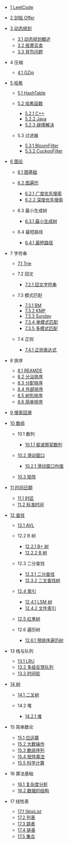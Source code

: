   - [1 LeetCode](/LeetCode/README.md)
    
  - [2 剑指 Offer](/剑指%20Offer/README.md)
    
  - [3 动态规划](/动态规划/README.md)
    - [3.1 动态规划概述](/动态规划/动态规划概述.md)
    - [3.2 股票买卖](/动态规划/股票买卖.md)
    - [3.3 背包问题](/动态规划/背包问题.md)
  - 4 压缩
    - [4.1 GZip](/压缩/GZip.md)
  - [5 哈希](/哈希/README.md)
    - [5.1 HashTable](/哈希/HashTable/README.md)
      
    - [5.2 哈希函数](/哈希/哈希函数/README.md)
      - [5.2.1 C++](/哈希/哈希函数/C++.md)
      - [5.2.2 Java](/哈希/哈希函数/Java.md)
      - [5.2.3 碰撞解决](/哈希/哈希函数/碰撞解决.md)
    - 5.3 过滤器
      - [5.3.1 BloomFilter](/哈希/过滤器/BloomFilter.md)
      - [5.3.2 CuckooFilter](/哈希/过滤器/CuckooFilter.md)
  - [6 图论](/图论/README.md)
    - [6.1 图基础](/图论/图基础/README.md)
      
    - [6.2 图遍历](/图论/图遍历/README.md)
      - [6.2.1 广度优先搜索](/图论/图遍历/广度优先搜索.md)
      - [6.2.2 深度优先搜索](/图论/图遍历/深度优先搜索.md)
    - 6.3 最小生成树
      - [6.3.1 最小生成树](/图论/最小生成树/最小生成树.md)
    - 6.4 最短路径
      - [6.4.1 最短路径](/图论/最短路径/最短路径.md)
  - 7 字符串
    - [7.1 Trie](/字符串/Trie/README.md)
      
    - 7.2 回文
      - [7.2.1 回文字符串](/字符串/回文/回文字符串.md)
    - 7.3 模式匹配
      - [7.3.1 BM](/字符串/模式匹配/BM.md)
      - [7.3.2 KMP](/字符串/模式匹配/KMP.md)
      - [7.3.3 Sunday](/字符串/模式匹配/Sunday.md)
      - [7.3.4 单模式匹配](/字符串/模式匹配/单模式匹配.md)
      - [7.3.5 多模式匹配](/字符串/模式匹配/多模式匹配.md)
    - 7.4 正则
      - [7.4.1 正则表达式](/字符串/正则/正则表达式.md)
  - 8 排序
    - [8.1 REAMDE](/排序/REAMDE.md)
    - [8.2 分治排序](/排序/分治排序.md)
    - [8.3 分配排序](/排序/分配排序.md)
    - [8.4 外部排序](/排序/外部排序.md)
    - [8.5 树形排序](/排序/树形排序.md)
    - [8.6 简单排序](/排序/简单排序.md)
  - [9 搜索回溯](/搜索回溯/README.md)
    
  - [10 数组](/数组/README.md)
    - 10.1 数列
      - [10.1.1 斐波那契数列](/数组/数列/斐波那契数列.md)
    - [10.2 滑动窗口](/数组/滑动窗口/README.md)
      - [10.2.1 滑动窗口均值](/数组/滑动窗口/滑动窗口均值/README.md)
        
    - [10.3 矩阵](/数组/矩阵/README.md)
      
  - [11 时间日期](/时间日期/README.md)
    - [11.1 时区](/时间日期/时区.md)
    - [11.2 标准时间](/时间日期/标准时间.md)
  - [12 查找](/查找/README.md)
    - [12.1 AVL](/查找/AVL/README.md)
      
    - 12.2 B 树
      - [12.2.1 B+ 树](/查找/B%20树/B+%20树.md)
      - [12.2.2 B  树](/查找/B%20树/B-%20树.md)
    - 12.3 二分查找
      - [12.3.1 二分查找](/查找/二分查找/二分查找.md)
      - [12.3.2 二叉查找树](/查找/二分查找/二叉查找树.md)
    - [12.4 索引](/查找/索引/README.md)
      - [12.4.1 LSM 树](/查找/索引/LSM%20树.md)
      - [12.4.2 文件索引](/查找/索引/文件索引.md)
    - [12.5 红黑树](/查找/红黑树/README.md)
      
    - 12.6 遍历树
      - [12.6.1 预排序遍历树](/查找/遍历树/预排序遍历树.md)
  - 13 栈与队列
    - [13.1 LRU](/栈与队列/LRU.md)
    - [13.2 多级反馈队列](/栈与队列/多级反馈队列.md)
    - [13.3 时间轮](/栈与队列/时间轮/README.md)
      
  - [14 树](/树/README.md)
    - [14.1 二叉树](/树/二叉树/README.md)
      
    - 14.2 堆
      - [14.2.1 堆](/树/堆/堆.md)
  - 15 简单数论
    - [15.1 位运算](/简单数论/位运算.md)
    - [15.2 大数操作](/简单数论/大数操作.md)
    - [15.3 数组序列](/简单数论/数组序列.md)
    - [15.4 矩阵乘法](/简单数论/矩阵乘法.md)
    - [15.5 科学计算](/简单数论/科学计算.md)
  - 16 算法基础
    - [16.1 复杂度分析](/算法基础/复杂度分析.md)
    - [16.2 数据的结构](/算法基础/数据的结构.md)
  - 17 线性表
    - [17.1 SkipList](/线性表/SkipList.md)
    - [17.2 列表](/线性表/列表.md)
    - [17.3 跳表](/线性表/跳表.md)
    - [17.4 链表](/线性表/链表.md)
    - [17.5 集合](/线性表/集合.md)
